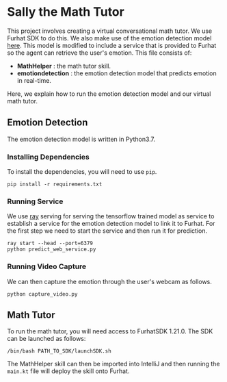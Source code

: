 # Sally the Math Tutor

This project involves creating a virtual conversational math tutor. We use Furhat SDK to do this. We also make use of the emotion detection model [here](https://github.com/atulapra/Emotion-detection). This model is modified to include a service that is provided to Furhat so the agent can retrieve the user's emotion. This file consists of:
- **MathHelper** : the math tutor skill.
- **emotiondetection** : the emotion detection model that predicts emotion in real-time.

Here, we explain how to run the emotion detection model and our virtual math tutor.

## Emotion Detection
The emotion detection model is written in Python3.7. 
### Installing Dependencies
To install the dependencies, you will need to use ```pip```.
```
pip install -r requirements.txt
```
### Running Service
We use [ray](https://docs.ray.io/en/master/serve/) serving for serving the tensorflow trained model as service to establish a service for the emotion detection model to link it to Furhat. For the first step we need to start the service and then run it for prediction.
```
ray start --head --port=6379
python predict_web_service.py
```
### Running Video Capture
We can then capture the emotion through the user's webcam as follows.
```
python capture_video.py
```

## Math Tutor
To run the math tutor, you will need access to FurhatSDK 1.21.0. The SDK can be launched as follows:
```
/bin/bash PATH_TO_SDK/launchSDK.sh
```
The MathHelper skill can then be imported into IntelliJ and then running the ```main.kt``` file will deploy the skill onto Furhat. 